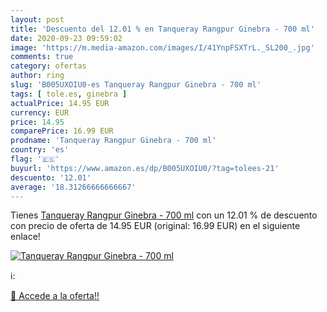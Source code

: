 ```yaml
---
layout: post
title: 'Descuento del 12.01 % en Tanqueray Rangpur Ginebra - 700 ml'
date: 2020-09-23 09:59:02
image: 'https://m.media-amazon.com/images/I/41YnpFSXTrL._SL200_.jpg'
comments: true
category: ofertas
author: ring
slug: 'B005UXOIU0-es Tanqueray Rangpur Ginebra - 700 ml'
tags: [ tole.es, ginebra ]
actualPrice: 14.95 EUR
currency: EUR
price: 14.95
comparePrice: 16.99 EUR
prodname: 'Tanqueray Rangpur Ginebra - 700 ml'
country: 'es'
flag: '🇪🇸'
buyurl: 'https://www.amazon.es/dp/B005UXOIU0/?tag=tolees-21'
descuento: '12.01'
average: '18.31266666666667'
---
```


Tienes [Tanqueray Rangpur Ginebra - 700 ml](https://www.amazon.es/dp/B005UXOIU0/?tag=tolees-21) con un 12.01 % de descuento con precio de oferta de 14.95 EUR (original: 16.99 EUR) en el siguiente enlace!

[![Tanqueray Rangpur Ginebra - 700 ml](https://m.media-amazon.com/images/I/41YnpFSXTrL._SL200_.jpg)](https://www.amazon.es/dp/B005UXOIU0/?tag=tolees-21)

ℹ️:


[🛒 Accede a la oferta!!](https://www.amazon.es/dp/B005UXOIU0/?tag=tolees-21)
